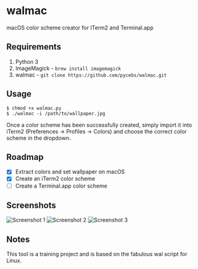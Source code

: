 # walmac
macOS color scheme creator for ITerm2 and Terminal.app

## Requirements
1. Python 3
2. ImageMagick - `brew install imagemagick`
3. walmac - `git clone https://github.com/pycebs/walmac.git`

## Usage
```
$ chmod +x walmac.py
$ ./walmac -i /path/to/wallpaper.jpg
```
Once a color scheme has been successfully created, simply import it into iTerm2 (Preferences -> Profiles -> Colors) and choose the correct color scheme in the dropdown.

## Roadmap
- [x] Extract colors and set wallpaper on macOS
- [x] Create an iTerm2 color scheme
- [ ] Create a Terminal.app color scheme

## Screenshots

![Screenshot 1](https://user-images.githubusercontent.com/30131404/30675353-4553eb00-9e80-11e7-842a-92d28493fb2f.jpg)
![Screenshot 2](https://user-images.githubusercontent.com/30131404/30675362-4ea0bd64-9e80-11e7-8e2b-5feb5b069290.jpg)
![Screenshot 3](https://user-images.githubusercontent.com/30131404/30675366-529c84ac-9e80-11e7-894f-1754039bca14.jpg)

## Notes
This tool is a training project and is based on the fabulous wal script for Linux.
